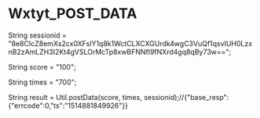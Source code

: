 # Wxtyt_POST_DATA

String sessionid = "8e8CIcZ8emXs2cx0XFslY1q8k1WctCLXCXGUrdk4wgC3VuQf1qsvIUH0LzxnB2zAmLZH3I2Kt4gVSLOrMcTp8xwBFNNfl9fNXrd4gq8qBy73w==";

String score = "100";

String times = "700";

String result = Util.postData(score, times, sessionid);//{"base_resp":{"errcode":0,"ts":"1514881849926"}}
